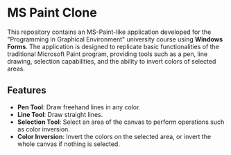 # MS Paint Clone

This repository contains an MS-Paint-like application developed for the "Programming in Graphical Environment" university course using **Windows Forms**. The application is designed to replicate basic functionalities of the traditional Microsoft Paint program, providing tools such as a pen, line drawing, selection capabilities, and the ability to invert colors of selected areas.

## Features

- **Pen Tool**: Draw freehand lines in any color.
- **Line Tool**: Draw straight lines.
- **Selection Tool**: Select an area of the canvas to perform operations such as color inversion.
- **Color Inversion**: Invert the colors on the selected area, or invert the whole canvas if nothing is selected.

